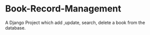 # Book-Record-Management
A Django Project which add ,update, search, delete a book from the database.
